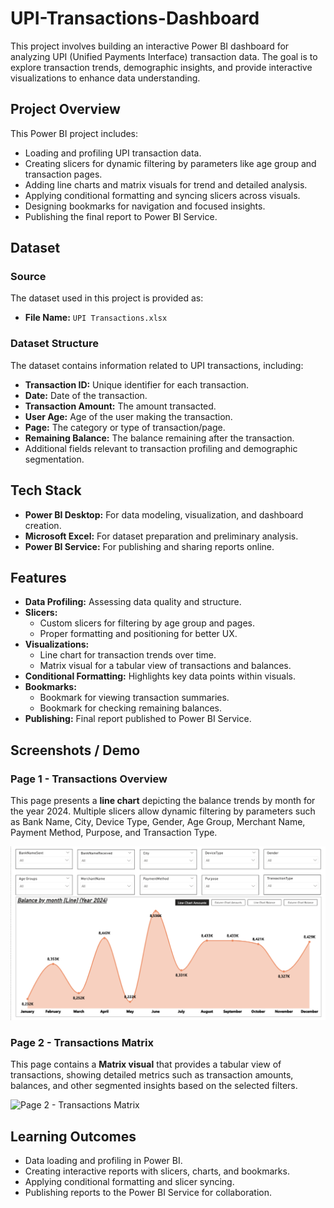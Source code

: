 # UPI-Transactions-Dashboard

This project involves building an interactive Power BI dashboard for analyzing UPI (Unified Payments Interface) transaction data. The goal is to explore transaction trends, demographic insights, and provide interactive visualizations to enhance data understanding.

## Project Overview

This Power BI project includes:

- Loading and profiling UPI transaction data.
- Creating slicers for dynamic filtering by parameters like age group and transaction pages.
- Adding line charts and matrix visuals for trend and detailed analysis.
- Applying conditional formatting and syncing slicers across visuals.
- Designing bookmarks for navigation and focused insights.
- Publishing the final report to Power BI Service.

## Dataset

### Source

The dataset used in this project is provided as:

- **File Name:** `UPI Transactions.xlsx`

### Dataset Structure

The dataset contains information related to UPI transactions, including:

- **Transaction ID:** Unique identifier for each transaction.
- **Date:** Date of the transaction.
- **Transaction Amount:** The amount transacted.
- **User Age:** Age of the user making the transaction.
- **Page:** The category or type of transaction/page.
- **Remaining Balance:** The balance remaining after the transaction.
- Additional fields relevant to transaction profiling and demographic segmentation.

## Tech Stack

- **Power BI Desktop:** For data modeling, visualization, and dashboard creation.
- **Microsoft Excel:** For dataset preparation and preliminary analysis.
- **Power BI Service:** For publishing and sharing reports online.



## Features

- **Data Profiling:** Assessing data quality and structure.
- **Slicers:** 
  - Custom slicers for filtering by age group and pages.
  - Proper formatting and positioning for better UX.
- **Visualizations:**
  - Line chart for transaction trends over time.
  - Matrix visual for a tabular view of transactions and balances.
- **Conditional Formatting:** Highlights key data points within visuals.
- **Bookmarks:** 
  - Bookmark for viewing transaction summaries.
  - Bookmark for checking remaining balances.
- **Publishing:** Final report published to Power BI Service.

## Screenshots / Demo

### Page 1 - Transactions Overview

This page presents a **line chart** depicting the balance trends by month for the year 2024. Multiple slicers allow dynamic filtering by parameters such as Bank Name, City, Device Type, Gender, Age Group, Merchant Name, Payment Method, Purpose, and Transaction Type.

![Page 1 - Transactions Overview](https://github.com/SnehaKumarr/UPI-Transactions-Dashboard/blob/main/UPI%20Dashboard%20(page%201).png)

### Page 2 - Transactions Matrix

This page contains a **Matrix visual** that provides a tabular view of transactions, showing detailed metrics such as transaction amounts, balances, and other segmented insights based on the selected filters.

![Page 2 - Transactions Matrix](path/to/page2-matrix.png)



## Learning Outcomes

- Data loading and profiling in Power BI.
- Creating interactive reports with slicers, charts, and bookmarks.
- Applying conditional formatting and slicer syncing.
- Publishing reports to the Power BI Service for collaboration.

